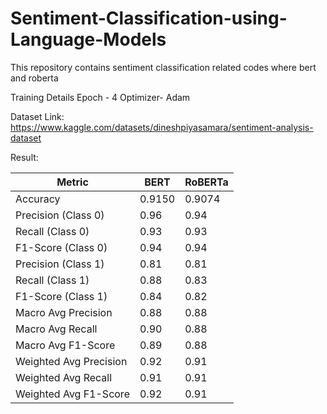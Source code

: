 # Sentiment-Classification-using-Language-Models

This repository contains sentiment classification related codes where bert and roberta

Training Details
Epoch - 4
Optimizer- Adam

Dataset Link: https://www.kaggle.com/datasets/dineshpiyasamara/sentiment-analysis-dataset


Result:

| Metric                   | BERT   | RoBERTa |
|--------------------------|--------|---------|
| Accuracy                 | 0.9150 | 0.9074  |
| Precision (Class 0)      | 0.96   | 0.94    |
| Recall (Class 0)         | 0.93   | 0.93    |
| F1-Score (Class 0)       | 0.94   | 0.94    |
| Precision (Class 1)      | 0.81   | 0.81    |
| Recall (Class 1)         | 0.88   | 0.83    |
| F1-Score (Class 1)       | 0.84   | 0.82    |
| Macro Avg Precision      | 0.88   | 0.88    |
| Macro Avg Recall         | 0.90   | 0.88    |
| Macro Avg F1-Score       | 0.89   | 0.88    |
| Weighted Avg Precision   | 0.92   | 0.91    |
| Weighted Avg Recall      | 0.91   | 0.91    |
| Weighted Avg F1-Score    | 0.92   | 0.91    |


